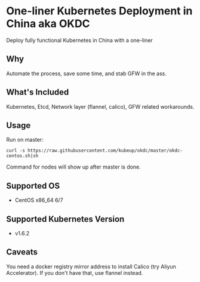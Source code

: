 # One-liner Kubernetes Deployment in China aka OKDC

Deploy fully functional Kubernetes in China with a one-liner

## Why 

Automate the process, save some time, and stab GFW in the ass.

## What's Included

Kubernetes, Etcd, Network layer (flannel, calico), GFW related workarounds.

## Usage

Run on master:

`curl -s https://raw.githubusercontent.com/kubeup/okdc/master/okdc-centos.sh|sh`

Command for nodes will show up after master is done.

## Supported OS

- CentOS x86_64 6/7

## Supported Kubernetes Version

- v1.6.2

## Caveats

You need a docker registry mirror address to install Calico (try Aliyun Accelerator). 
If you don't have that, use flannel instead.

